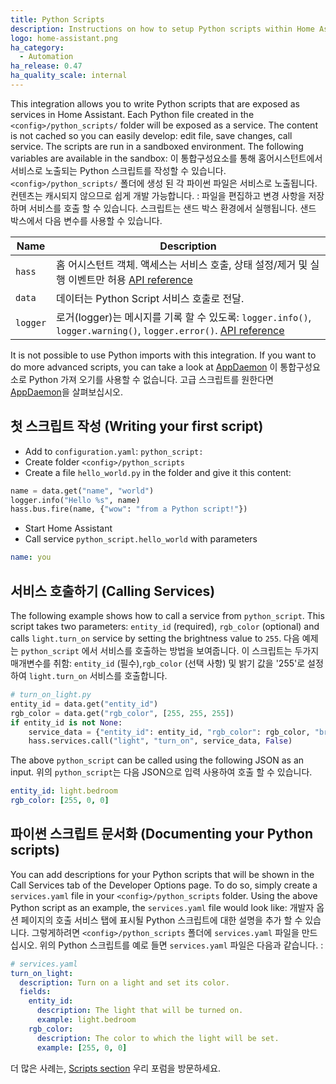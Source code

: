 ```yaml
---
title: Python Scripts
description: Instructions on how to setup Python scripts within Home Assistant.
logo: home-assistant.png
ha_category:
  - Automation
ha_release: 0.47
ha_quality_scale: internal
---
```


This integration allows you to write Python scripts that are exposed as services in Home Assistant. Each Python file created in the `<config>/python_scripts/` folder will be exposed as a service. The content is not cached so you can easily develop: edit file, save changes, call service. The scripts are run in a sandboxed environment. The following variables are available in the sandbox:
이 통합구성요소를 통해 홈어시스턴트에서 서비스로 노출되는 Python 스크립트를 작성할 수 있습니다. `<config>/python_scripts/` 폴더에 생성 된 각 파이썬 파일은 서비스로 노출됩니다. 컨텐츠는 캐시되지 않으므로 쉽게 개발 가능합니다. : 파일을 편집하고 변경 사항을 저장하며 서비스를 호출 할 수 있습니다. 스크립트는 샌드 박스 환경에서 실행됩니다. 샌드 박스에서 다음 변수를 사용할 수 있습니다.

| Name | Description |
| ---- | ----------- |
| `hass` | 홈 어시스턴트 객체. 액세스는 서비스 호출, 상태 설정/제거 및 실행 이벤트만 허용 [API reference][hass-api]
| `data` | 데이터는 Python Script 서비스 호출로 전달.
| `logger` | 로거(logger)는 메시지를 기록 할 수 있도록: `logger.info()`, `logger.warning()`, `logger.error()`. [API reference][logger-api]

[hass-api]: /developers/development_hass_object/
[logger-api]: https://docs.python.org/3.7/library/logging.html#logger-objects

<div class='note'>

It is not possible to use Python imports with this integration. If you want to do more advanced scripts, you can take a look at [AppDaemon](/docs/ecosystem/appdaemon/)
이 통합구성요소로 Python 가져 오기를 사용할 수 없습니다. 고급 스크립트를 원한다면 [AppDaemon](/docs/ecosystem/appdaemon/)을 살펴보십시오.

</div>

## 첫 스크립트 작성 (Writing your first script)

 - Add to `configuration.yaml`: `python_script:`
 - Create folder `<config>/python_scripts`
 - Create a file `hello_world.py` in the folder and give it this content:

```python
name = data.get("name", "world")
logger.info("Hello %s", name)
hass.bus.fire(name, {"wow": "from a Python script!"})
```

 - Start Home Assistant
 - Call service `python_script.hello_world` with parameters

```yaml
name: you
```

## 서비스 호출하기 (Calling Services)

The following example shows how to call a service from `python_script`. This script takes two parameters: `entity_id` (required), `rgb_color` (optional) and calls `light.turn_on` service by setting the brightness value to `255`.
다음 예제는 `python_script` 에서 서비스를 호출하는 방법을 보여줍니다. 이 스크립트는 두가지 매개변수를 취함: 
`entity_id` (필수),`rgb_color` (선택 사항) 및 밝기 값을 '255'로 설정하여 `light.turn_on` 서비스를 호출합니다.

```python
# turn_on_light.py
entity_id = data.get("entity_id")
rgb_color = data.get("rgb_color", [255, 255, 255])
if entity_id is not None:
    service_data = {"entity_id": entity_id, "rgb_color": rgb_color, "brightness": 255}
    hass.services.call("light", "turn_on", service_data, False)
```
The above `python_script` can be called using the following JSON as an input.
위의 `python_script`는 다음 JSON으로 입력 사용하여 호출 할 수 있습니다.

```yaml
entity_id: light.bedroom
rgb_color: [255, 0, 0]
```

## 파이썬 스크립트 문서화 (Documenting your Python scripts)

You can add descriptions for your Python scripts that will be shown in the Call Services tab of the Developer Options page. To do so, simply create a `services.yaml` file in your `<config>/python_scripts` folder. Using the above Python script as an example, the `services.yaml` file would look like:
개발자 옵션 페이지의 호출 서비스 탭에 표시될 Python 스크립트에 대한 설명을 추가 할 수 있습니다. 그렇게하려면 `<config>/python_scripts` 폴더에 `services.yaml` 파일을 만드십시오. 위의 Python 스크립트를 예로 들면 `services.yaml` 파일은 다음과 같습니다. :

```yaml
# services.yaml
turn_on_light:
  description: Turn on a light and set its color. 
  fields:
    entity_id:
      description: The light that will be turned on.
      example: light.bedroom
    rgb_color:
      description: The color to which the light will be set.
      example: [255, 0, 0]
```

더 많은 사례는, [Scripts section](https://community.home-assistant.io/c/projects/scripts) 우리 포럼을 방문하세요.
